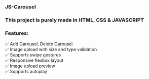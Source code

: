 ### JS-Carousel

### This project is purely made in HTML, CSS & JAVASCRIPT

### Features:
✅ Add Carousel, Delete Carousel<br>
✅ Image upload with size and type validation<br>
✅ Supports swipe gestures<br>
✅ Responsive flexbox layout<br>
✅ Image upload preview<br>
✅ Supports autoplay<br>
